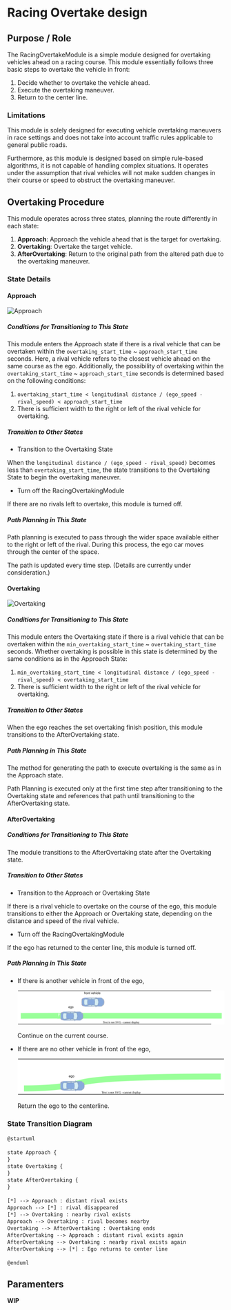 # Racing Overtake design

## Purpose / Role

The RacingOvertakeModule is a simple module designed for overtaking vehicles ahead on a racing course. This module essentially follows three basic steps to overtake the vehicle in front:

1. Decide whether to overtake the vehicle ahead.
2. Execute the overtaking maneuver.
3. Return to the center line.

### Limitations

This module is solely designed for executing vehicle overtaking maneuvers in race settings and does not take into account traffic rules applicable to general public roads.

Furthermore, as this module is designed based on simple rule-based algorithms, it is not capable of handling complex situations. It operates under the assumption that rival vehicles will not make sudden changes in their course or speed to obstruct the overtaking maneuver.

## Overtaking Procedure

This module operates across three states, planning the route differently in each state:

1. **Approach**: Approach the vehicle ahead that is the target for overtaking.
2. **Overtaking**: Overtake the target vehicle.
3. **AfterOvertaking**: Return to the original path from the altered path due to the overtaking maneuver.

### State Details

#### Approach

![Approach](./images/approach.drawio.svg)

##### Conditions for Transitioning to This State

This module enters the Approach state if there is a rival vehicle that can be overtaken within the `overtaking_start_time` ~ `approach_start_time` seconds. Here, a rival vehicle refers to the closest vehicle ahead on the same course as the ego. Additionally, the possibility of overtaking within the `overtaking_start_time` ~ `approach_start_time` seconds is determined based on the following conditions:

1. `overtaking_start_time < longitudinal distance / (ego_speed - rival_speed) < approach_start_time`
2. There is sufficient width to the right or left of the rival vehicle for overtaking.

##### Transition to Other States

- Transition to the Overtaking State

When the `longitudinal distance / (ego_speed - rival_speed)` becomes less than `overtaking_start_time`, the state transitions to the Overtaking State to begin the overtaking maneuver.

- Turn off the RacingOvertakingModule

If there are no rivals left to overtake, this module is turned off.

##### Path Planning in This State

Path planning is executed to pass through the wider space available either to the right or left of the rival. During this process, the ego car moves through the center of the space.

The path is updated every time step.
(Details are currently under consideration.)

#### Overtaking

![Overtaking](./images/overtaking.drawio.svg)

##### Conditions for Transitioning to This State

This module enters the Overtaking state if there is a rival vehicle that can be overtaken within the `min_overtaking_start_time` ~ `overtaking_start_time` seconds.
Whether overtaking is possible in this state is determined by the same conditions as in the Approach State:

1. `min_overtaking_start_time < longitudinal distance / (ego_speed - rival_speed) < overtaking_start_time`
2. There is sufficient width to the right or left of the rival vehicle for overtaking.

##### Transition to Other States

When the ego reaches the set overtaking finish position, this module transitions to the AfterOvertaking state.

##### Path Planning in This State

The method for generating the path to execute overtaking is the same as in the Approach state.

Path Planning is executed only at the first time step after transitioning to the Overtaking state and references that path until transitioning to the AfterOvertaking state.

#### AfterOvertaking

##### Conditions for Transitioning to This State

The module transitions to the AfterOvertaking state after the Overtaking state.

##### Transition to Other States

- Transition to the Approach or Overtaking State

If there is a rival vehicle to overtake on the course of the ego, this module transitions to either the Approach or Overtaking state, depending on the distance and speed of the rival vehicle.

- Turn off the RacingOvertakingModule

If the ego has returned to the center line, this module is turned off.

##### Path Planning in This State

- If there is another vehicle in front of the ego,

  ![AfterOvertaking1](./images/afterovertaking1.drawio.svg)

  Continue on the current course.

- If there are no other vehicle in front of the ego,

  ![AfterOvertaking2](./images/afterovertaking2.drawio.svg)

  Return the ego to the centerline.

### State Transition Diagram

```plantuml
@startuml

state Approach {
}
state Overtaking {
}
state AfterOvertaking {
}

[*] --> Approach : distant rival exists
Approach --> [*] : rival disappeared
[*] --> Overtaking : nearby rival exists
Approach --> Overtaking : rival becomes nearby
Overtaking --> AfterOvertaking : Overtaking ends
AfterOvertaking --> Approach : distant rival exists again
AfterOvertaking --> Overtaking : nearby rival exists again
AfterOvertaking --> [*] : Ego returns to center line

@enduml
```

## Paramenters

**WIP**
